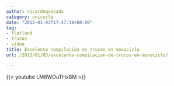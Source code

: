 ```yaml
---
author: ricardoquesada
category: unicycle
date: "2013-01-03T17:47:18+00:00"
tag:
- flatland
- trucos
- video
title: Excelente compilación de trucos en monociclo
url: /2013/01/03/excelente-compilacion-de-trucos-en-monociclo/

---
```


{{< youtube LM8WOuTHxBM >}}

